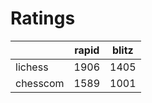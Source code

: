 # Ratings

|          | rapid | blitz |
|----------|-------|-------|
| lichess  | 1906 | 1405 |
| chesscom | 1589 | 1001 |
